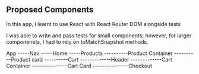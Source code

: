 ## Proposed Components

In this app, I learnt to use React with React Router DOM alongside tests

I was able to write and pass tests for small components; however, for larger componenets, I had to rely on
toMatchSnapshot methods.

App
-----Nav
-----Home
-----Products
----------Product Container
----------Product card
----------Cart
-------------Header
-------------Cart Container
---------------Cart Card
---------------Checkout
